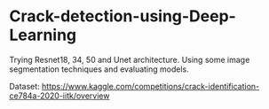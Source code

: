 # Crack-detection-using-Deep-Learning
Trying Resnet18, 34, 50 and Unet architecture. Using some image segmentation techniques and evaluating models.

Dataset: https://www.kaggle.com/competitions/crack-identification-ce784a-2020-iitk/overview
